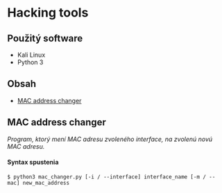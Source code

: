 # Hacking tools 

## Použitý software
* Kali Linux
* Python 3

## Obsah
* [MAC address changer](#mac-address-changer)

## MAC address changer
*Program, ktorý mení MAC adresu zvoleného interface, na zvolenú novú MAC adresu.*  
#### Syntax spustenia 
`$ python3 mac_changer.py [-i / --interface] interface_name [-m / --mac] new_mac_address`


